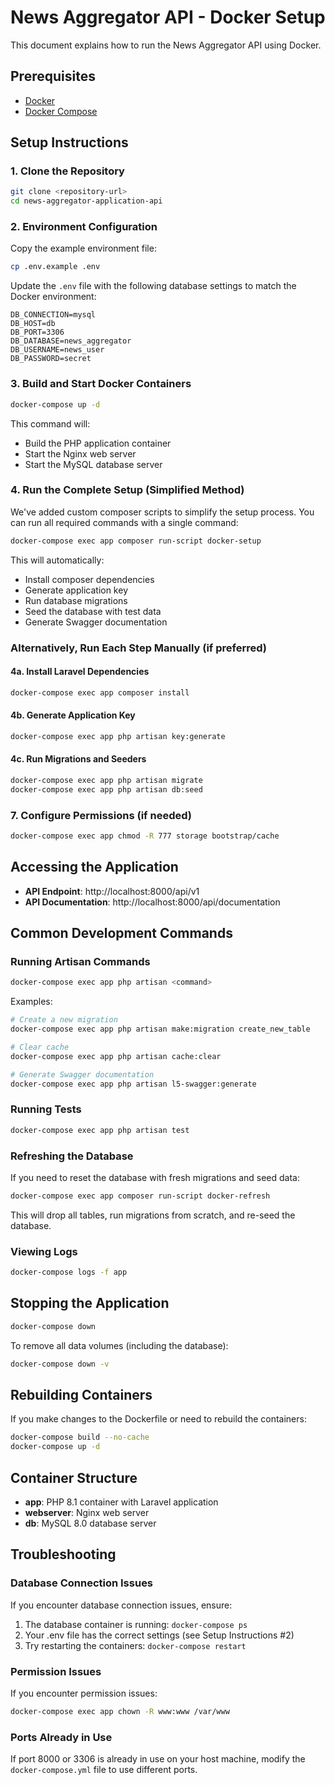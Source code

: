 # News Aggregator API - Docker Setup

This document explains how to run the News Aggregator API using Docker.

## Prerequisites

- [Docker](https://www.docker.com/products/docker-desktop/)
- [Docker Compose](https://docs.docker.com/compose/install/)

## Setup Instructions

### 1. Clone the Repository

```bash
git clone <repository-url>
cd news-aggregator-application-api
```

### 2. Environment Configuration

Copy the example environment file:

```bash
cp .env.example .env
```

Update the `.env` file with the following database settings to match the Docker environment:

```
DB_CONNECTION=mysql
DB_HOST=db
DB_PORT=3306
DB_DATABASE=news_aggregator
DB_USERNAME=news_user
DB_PASSWORD=secret
```

### 3. Build and Start Docker Containers

```bash
docker-compose up -d
```

This command will:
- Build the PHP application container
- Start the Nginx web server
- Start the MySQL database server

### 4. Run the Complete Setup (Simplified Method)

We've added custom composer scripts to simplify the setup process. You can run all required commands with a single command:

```bash
docker-compose exec app composer run-script docker-setup
```

This will automatically:
- Install composer dependencies
- Generate application key
- Run database migrations
- Seed the database with test data
- Generate Swagger documentation

### Alternatively, Run Each Step Manually (if preferred)

#### 4a. Install Laravel Dependencies

```bash
docker-compose exec app composer install
```

#### 4b. Generate Application Key

```bash
docker-compose exec app php artisan key:generate
```

#### 4c. Run Migrations and Seeders

```bash
docker-compose exec app php artisan migrate
docker-compose exec app php artisan db:seed
```

### 7. Configure Permissions (if needed)

```bash
docker-compose exec app chmod -R 777 storage bootstrap/cache
```

## Accessing the Application

- **API Endpoint**: http://localhost:8000/api/v1
- **API Documentation**: http://localhost:8000/api/documentation

## Common Development Commands

### Running Artisan Commands

```bash
docker-compose exec app php artisan <command>
```

Examples:
```bash
# Create a new migration
docker-compose exec app php artisan make:migration create_new_table

# Clear cache
docker-compose exec app php artisan cache:clear

# Generate Swagger documentation
docker-compose exec app php artisan l5-swagger:generate
```

### Running Tests

```bash
docker-compose exec app php artisan test
```

### Refreshing the Database

If you need to reset the database with fresh migrations and seed data:

```bash
docker-compose exec app composer run-script docker-refresh
```

This will drop all tables, run migrations from scratch, and re-seed the database.

### Viewing Logs

```bash
docker-compose logs -f app
```

## Stopping the Application

```bash
docker-compose down
```

To remove all data volumes (including the database):

```bash
docker-compose down -v
```

## Rebuilding Containers

If you make changes to the Dockerfile or need to rebuild the containers:

```bash
docker-compose build --no-cache
docker-compose up -d
```

## Container Structure

- **app**: PHP 8.1 container with Laravel application
- **webserver**: Nginx web server
- **db**: MySQL 8.0 database server

## Troubleshooting

### Database Connection Issues

If you encounter database connection issues, ensure:
1. The database container is running: `docker-compose ps`
2. Your .env file has the correct settings (see Setup Instructions #2)
3. Try restarting the containers: `docker-compose restart`

### Permission Issues

If you encounter permission issues:

```bash
docker-compose exec app chown -R www:www /var/www
```

### Ports Already in Use

If port 8000 or 3306 is already in use on your host machine, modify the `docker-compose.yml` file to use different ports.
